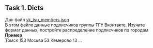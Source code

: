 ## Task 1. Dicts

Дан файл [vk_tsu_members.json](https://github.com/MITS-TSU/IntroToPython/blob/main/assignments/vk_tsu_members.json)  
В этом файле данные подписчиков группы ТГУ Вконтакте. Изучите формат данных, постройте распределение подписчиков по городам  
**Пример**  
Томск 153
Москва 53
Кемерово 13
...
